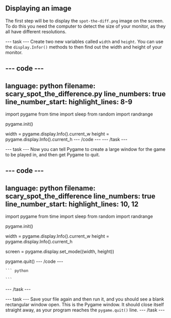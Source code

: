 ##	Displaying an image

The first step will be to display the `spot-the-diff.png` image on the screen. To do this you need the computer to detect the size of your monitor, as they all have different resolutions.

--- task ---
Create two new variables called `width` and `height`. You can use the `display.Infor()` methods to then find out the width and height of your monitor.

--- code ---
---
language: python
filename: scary_spot_the_difference.py
line_numbers: true
line_number_start: 
highlight_lines: 8-9
---
import pygame
from time import sleep
from random import randrange

pygame.init()

width = pygame.display.Info().current_w
height = pygame.display.Info().current_h
--- /code ---
--- /task ---

--- task ---
Now you can tell Pygame to create a large window for the game to be played in, and then get Pygame to quit.

--- code ---
---
language: python
filename: scary_spot_the_difference
line_numbers: true
line_number_start: 
highlight_lines: 10, 12
---
import pygame
from time import sleep
from random import randrange

pygame.init()

width = pygame.display.Info().current_w
height = pygame.display.Info().current_h

screen = pygame.display.set_mode((width, height))
	
pygame.quit()
--- /code ---


    ``` python

    ```
--- /task ---

--- task ---
Save your file again and then run it, and you should see a blank rectangular window open. This is the Pygame window. It should close itself straight away, as your program reaches the `pygame.quit()` line.
--- /task ---



